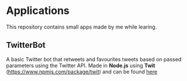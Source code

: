 # Applications
This repository contains small apps made by me while learing. 

## TwitterBot 
A basic Twitter bot that retweets and favourites tweets based on passed parameters using the Twitter API.
Made in **Node.js** using **Twit** (https://www.npmjs.com/package/twit) and can be found [here](https://twitter.com/PhoenixGyaan) 
